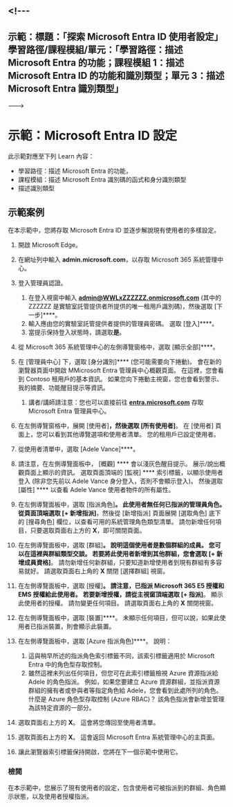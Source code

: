 &lt;!---
---
示範：標題：「探索 Microsoft Entra ID 使用者設定」學習路徑/課程模組/單元：「學習路徑：描述 Microsoft Entra 的功能；課程模組 1：描述 Microsoft Entra ID 的功能和識別類型；單元 3：描述 Microsoft Entra 識別類型」
---
--->

# 示範：Microsoft Entra ID 設定

此示範對應至下列 Learn 內容：

- 學習路徑：描述 Microsoft Entra 的功能，
- 課程模組：描述 Microsoft Entra 識別碼的函式和身分識別類型
- 描述識別類型

## 示範案例

在本示範中，您將存取 Microsoft Entra ID 並逐步解說現有使用者的多樣設定。

1. 開啟 Microsoft Edge。

1. 在網址列中輸入 **admin.microsoft.com**，以存取 Microsoft 365 系統管理中心。

1. 登入管理員認證。
    1. 在登入視窗中輸入 **admin@WWLxZZZZZZ.onmicrosoft.com** (其中的 ZZZZZZ  是實驗室託管提供者所提供的唯一租用戶識別碼)，然後選取 [下一步]****。
    1. 輸入應由您的實驗室託管提供者提供的管理員密碼。 選取 [登入]****。
    1. 當提示保持登入狀態時，請選取**是**。

1. 從 Microsoft 365 系統管理中心的左側導覽窗格中，選取 [顯示全部]****。

1. 在 [管理員中心] 下，選取 [身分識別]**** (您可能需要向下捲動)。  會在新的瀏覽器頁面中開啟 MMicrosoft Entra 管理員中心概觀頁面。 在這裡，您會看到 Contoso 租用戶的基本資訊。 如果您向下捲動主視窗，您也會看到警示、我的摘要、功能醒目提示等資訊。  
    1. 講者/講師請注意：您也可以直接前往 **[entra.microsoft.com](https://entra.microsoft.com)** 存取 Microsoft Entra 管理員中心。

1. 在左側導覽窗格中，展開 [使用者]****，然後選取 [所有使用者]****。  在 [使用者] 頁面上，您可以看到其他導覽選項和使用者清單。 您的租用戶已設定使用者。

1. 從使用者清單中，選取 [Adele Vance]****。

1. 請注意，在左側導覽面板中， [概觀] **** 會以淺灰色醒目提示。  展示/說出概觀頁面上顯示的資訊。  選取頁面頂端的 [監視] **** 索引標籤，以顯示使用者登入 (除非您先前以 Adele Vance 身分登入，否則不會顯示登入)。  然後選取 [屬性] **** 以查看 Adele Vance 使用者物件的所有屬性。

1. 在左側導覽面板中，選取 [指派角色]****。  此使用者無任何已指派的管理員角色。  從頁面頂端選取 [+ 新增指派]****，然後從 [新增指派] 頁面展開 [選取角色] 底下的 [搜尋角色] 欄位，以查看可用的系統管理角色類型清單。  請勿新增任何項目，只要選取頁面右上方的 **X**，即可關閉頁面。

1. 在左側導覽面板中，選取 [群組]****。  說明這個使用者是數個群組的成員。  您可以在這裡與群組類型交談。  若要將此使用者新增到其他群組，您會選取 [+ 新增成員資格]****。  請勿新增任何新群組，只要知道新增使用者到現有群組有多容易就好。 請選取頁面右上角的 **X** 關閉 [選擇群組] 視窗。

1. 在左側導覽面板中，選取 [授權]****。 請注意，已指派 Microsoft 365 E5 授權和 EMS 授權給此使用者。  若要新增授權，請從主視窗頂端選取 [+ 指派]****。  顯示此使用者的授權。 請勿變更任何項目。  請選取頁面右上角的 **X** 關閉視窗。

1. 在左側導覽面板中，選取 [裝置]****。  未顯示任何項目，但可以說，如果此使用者已指派裝置，則會顯示此裝置。

1. 在左側導覽面板中，選取 [Azure 指派角色]****。  說明：
    1. 這與稍早所述的指派角色索引標籤不同，該索引標籤適用於 Microsoft Entra 中的角色型存取控制。
    1. 雖然這裡未列出任何項目，但您可在此索引標籤檢視 Azure 資源指派給 Adele 的角色指派。 例如，如果您要建立 Azure 資源群組，並指派資源群組的擁有者或參與者等指定角色給 Adele，您會看到此處所列的角色。 什麼是 Azure 角色型存取控制 (Azure RBAC)？ 該角色指派會新增並管理為該特定資源的一部分。

1. 選取頁面右上方的 **X**。 這會將您傳回至使用者清單。

1. 選取頁面右上方的 **X**。 這會返回 Microsoft Entra 系統管理中心的主頁面。

1. 讓此瀏覽器索引標籤保持開啟，您將在下一個示範中使用它。

### 檢閱

在本示範中，您展示了現有使用者的設定，包含使用者可被指派到的群組、角色顯示狀態，以及使用者授權指派。
